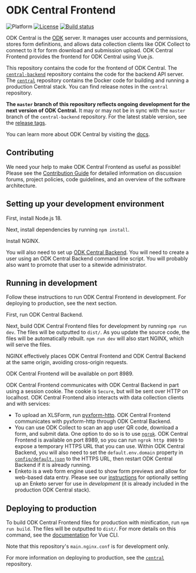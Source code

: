 <!--
Copyright 2017 ODK Central Developers
See the NOTICE file at the top-level directory of this distribution and at
https://github.com/getodk/central-frontend/blob/master/NOTICE.

This file is part of ODK Central. It is subject to the license terms in
the LICENSE file found in the top-level directory of this distribution and at
https://www.apache.org/licenses/LICENSE-2.0. No part of ODK Central,
including this file, may be copied, modified, propagated, or distributed
except according to the terms contained in the LICENSE file.
-->
# ODK Central Frontend

![Platform](https://img.shields.io/badge/platform-Vue.js-blue.svg)
[![License](https://img.shields.io/badge/license-Apache_2.0-blue.svg)](https://opensource.org/licenses/Apache-2.0)
[![Build status](https://circleci.com/gh/getodk/central-frontend.svg?style=shield)](https://circleci.com/gh/getodk/central-frontend)

ODK Central is the [ODK](https://getodk.org/) server. It manages user accounts and permissions, stores form definitions, and allows data collection clients like ODK Collect to connect to it for form download and submission upload. ODK Central Frontend provides the frontend for ODK Central using Vue.js.

This repository contains the code for the frontend of ODK Central. The [`central-backend`](https://github.com/getodk/central-backend) repository contains the code for the backend API server. The [`central`](https://github.com/getodk/central) repository contains the Docker code for building and running a production Central stack. You can find release notes in the `central` repository.

**The `master` branch of this repository reflects ongoing development for the next version of ODK Central.** It may or may not be in sync with the `master` branch of the `central-backend` repository. For the latest stable version, see the [release tags](https://github.com/getodk/central-frontend/releases).

You can learn more about ODK Central by visiting the [docs](https://docs.getodk.org/central-intro/).

## Contributing

We need your help to make ODK Central Frontend as useful as possible! Please see the [Contribution Guide](/CONTRIBUTING.md) for detailed information on discussion forums, project policies, code guidelines, and an overview of the software architecture.

## Setting up your development environment

First, install Node.js 18.

Next, install dependencies by running `npm install`.

Install NGINX.

You will also need to set up [ODK Central Backend](https://github.com/getodk/central-backend). You will need to create a user using an ODK Central Backend command line script. You will probably also want to promote that user to a sitewide administrator.

## Running in development

Follow these instructions to run ODK Central Frontend in development. For deploying to production, see the next section.

First, run ODK Central Backend.

Next, build ODK Central Frontend files for development by running `npm run dev`.  The files will be outputted to `dist/`.  As you update the source code, the files will be automatically rebuilt.  `npm run dev` will also start NGINX, which will serve the files.

NGINX effectively places ODK Central Frontend and ODK Central Backend at the same origin, avoiding cross-origin requests.

ODK Central Frontend will be available on port 8989.

ODK Central Frontend communicates with ODK Central Backend in part using a session cookie. The cookie is `Secure`, but will be sent over HTTP on localhost. ODK Central Frontend also interacts with data collection clients and with services:

- To upload an XLSForm, run [pyxform-http](https://github.com/getodk/pyxform-http). ODK Central Frontend communicates with pyxform-http through ODK Central Backend.
- You can use ODK Collect to scan an app user QR code, download a form, and submit data. One option to do so is to use [`ngrok`](https://ngrok.com/download). ODK Central Frontend is available on port 8989, so you can run `ngrok http 8989` to expose a temporary HTTPS URL that you can use. Within ODK Central Backend, you will also need to set the `default.env.domain` property in [`config/default.json`](https://github.com/getodk/central-backend/blob/master/config/default.json) to the HTTPS URL, then restart ODK Central Backend if it is already running.
- Enketo is a web form engine used to show form previews and allow for web-based data entry. Please see our [instructions](docs/enketo.md) for optionally setting up an Enketo server for use in _development_ (it is already included in the production ODK Central stack).


## Deploying to production

To build ODK Central Frontend files for production with minification, run `npm run build`. The files will be outputted to `dist/`. For more details on this command, see the [documentation](https://cli.vuejs.org/) for Vue CLI.

Note that this repository's `main.nginx.conf` is for development only.

For more information on deploying to production, see the [`central`](https://github.com/getodk/central) repository.
